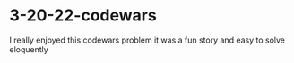 # 3-20-22-codewars

I really enjoyed this codewars problem it was a fun story and easy to solve eloquently
